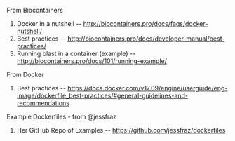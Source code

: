 From Biocontainers

1. Docker in a nutshell -- http://biocontainers.pro/docs/faqs/docker-nutshell/
2. Best practices -- http://biocontainers.pro/docs/developer-manual/best-practices/
3. Running blast in a container (example) -- http://biocontainers.pro/docs/101/running-example/

From Docker

 1. Best practices -- https://docs.docker.com/v17.09/engine/userguide/eng-image/dockerfile_best-practices/#general-guidelines-and-recommendations
 
Example Dockerfiles - from @jessfraz

 1. Her GitHub Repo of Examples -- https://github.com/jessfraz/dockerfiles
